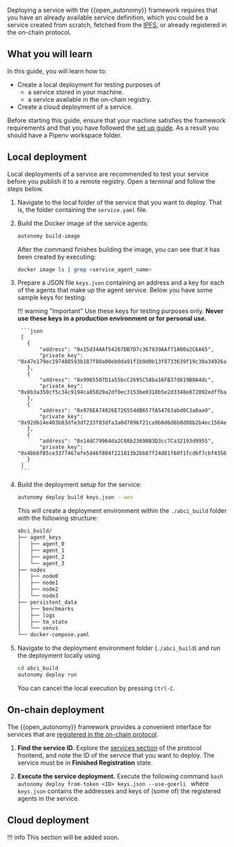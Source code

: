 Deploying a service with the {{open_autonomy}} framework requires that you have an already available service definition, which you could be a service created from scratch, fetched from the [IPFS](https://ipfs.io/), or already registered in the on-chain protocol.

## What you will learn
In this guide, you will learn how to:

* Create a local deployment for testing purposes of
    * a service stored in your machine.
    * a service available in the on-chain registry.
* Create a cloud deployment of a service.

Before starting this guide, ensure that your machine satisfies the framework requirements and that you have followed the [set up guide](./set_up.md). As a result you should have a Pipenv workspace folder.

## Local deployment

Local deployments of a service are recommended to test your service before you publish it to a remote registry. Open a terminal and follow the steps below.

1. Navigate to the local folder of the service that you want to deploy. That is, the folder containing the `service.yaml` file.

2. Build the Docker image of the service agents:
    ```bash
    autonomy build-image
    ```
    After the command finishes building the image, you can see that it has been created by executing:
    ```bash
    docker image ls | grep <service_agent_name>
    ```

3. Prepare a JSON file `keys.json` containing an address and a key for each of the agents that make up the agent service. Below you have some sample keys for testing:

    !!! warning "Important"
        Use these keys for testing purposes only. **Never use these keys in a production environment or for personal use.**

        ```json
        [
          {
              "address": "0x15d34AAf54267DB7D7c367839AAf71A00a2C6A65",
              "private_key": "0x47e179ec197488593b187f80a00eb0da91f1b9d0b13f8733639f19c30a34926a"
          },
          {
              "address": "0x9965507D1a55bcC2695C58ba16FB37d819B0A4dc",
              "private_key": "0x8b3a350cf5c34c9194ca85829a2df0ec3153be0318b5e2d3348e872092edffba"
          },
          {
              "address": "0x976EA74026E726554dB657fA54763abd0C3a0aa9",
              "private_key": "0x92db14e403b83dfe3df233f83dfa3a0d7096f21ca9b0d6d6b8d88b2b4ec1564e"
          },
          {
              "address": "0x14dC79964da2C08b23698B3D3cc7Ca32193d9955",
              "private_key": "0x4bbbf85ce3377467afe5d46f804f221813b2bb87f24d81f60f1fcdbf7cbf4356"
          }
        ]
        ```

4. Build the deployment setup for the service:
    ```bash
    autonomy deploy build keys.json --aev
    ```

    This will create a deployment environment within the `./abci_build` folder with the following structure:
    ```bash
    abci_build/
    ├── agent_keys
    │   ├── agent_0
    │   ├── agent_1
    │   ├── agent_2
    │   └── agent_3
    ├── nodes
    │   ├── node0
    │   ├── node1
    │   ├── node2
    │   └── node3
    ├── persistent_data
    │   ├── benchmarks
    │   ├── logs
    │   ├── tm_state
    │   └── venvs
    └── docker-compose.yaml
    ```    

5. Navigate to the deployment environment folder (`./abci_build`) and run the deployment locally using
    ```bash
    cd abci_build
    autonomy deploy run
    ```
    You can cancel the local execution by pressing `Ctrl-C`.



## On-chain deployment
The {{open_autonomy}} framework provides a convenient interface for services that are [registered in the on-chain protocol](./register_packages_on_chain.md##register-a-service).

  1. **Find the service ID.** Explore the [services section](https://protocol.autonolas.network/agents) of the protocol frontend, and note the ID of the service that you want to deploy. The service must be in **Finished Registration** state.

  2. **Execute the service deployment.** Execute the following command
    ```bash
    autonomy deploy from-token <ID> keys.json --use-goerli
    ```
    where `keys.json` contains the addresses and keys of (some of) the registered agents in the service.


## Cloud deployment

!!! info
    This section will be added soon.
